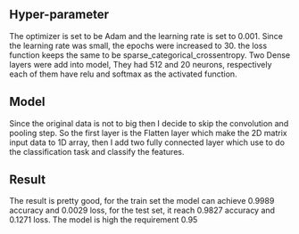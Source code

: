 ## Hyper-parameter
The optimizer is set to be Adam and the learning rate is set to 0.001. Since the learning rate was small, the epochs were increased to 30. the loss function keeps the same to be sparse_categorical_crossentropy. Two Dense layers were add into model, They had 512 and 20 neurons, respectively each of them have relu and softmax as the activated function.
## Model
Since the original data is not to big then I decide to skip the convolution and pooling step. So the first layer is the Flatten layer which make the 2D matrix input data to 1D array, then I add two fully connected layer which use to do the classification task and classify the features. 
## Result
The result is pretty good, for the train set the model can achieve 0.9989 accuracy and 0.0029 loss, for the test set, it reach 0.9827 accuracy and 0.1271 loss. The model is high the requirement 0.95
